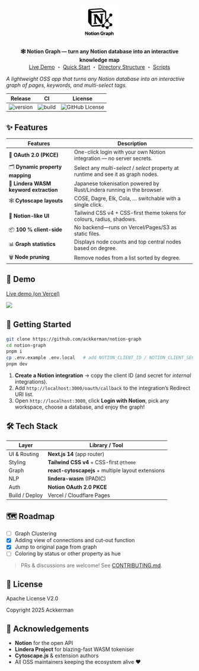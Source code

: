 
<p align="center">
  <img src="./public/notion-graph-icon.png" width="96" alt="Notion Graph icon"><br><br>
  <b>🕸️  Notion Graph — turn any Notion database into an interactive knowledge map</b><br>
  <a href="https://notion-graph-gray.vercel.app/">Live Demo</a> ・
  <a href="#-quick-start">Quick Start</a> ・
  <a href="#-directory-structure">Directory Structure</a> ・
  <a href="#%EF%B8%8F-scripts">Scripts</a>
</p>

*A lightweight OSS app that turns any Notion database into an interactive graph of pages, keywords, and multi-select tags.*

| Release | CI  | License |
| --- | --- | -- |
| ![version](https://img.shields.io/github/v/tag/ackkerman/notion-graph?label=version) | ![build](https://img.shields.io/github/actions/workflow/status/ackkerman/notion-graph/ci.yml?label=build) | ![GitHub License](https://img.shields.io/github/license/ackkerman/notion-graph) |

## ✨ Features

| Features | Description  |
| --- | --- |
| 🔐 **OAuth 2.0 (PKCE)**                | One-click login with your own Notion integration — no server secrets.               |
| 🗂 **Dynamic property mapping**        | Select any *multi-select* / *select* property at runtime and see it as graph nodes. |
| 🧠 **Lindera WASM keyword extraction** | Japanese tokenisation powered by Rust/Lindera running in the browser.               |
| 🕸 **Cytoscape layouts**               | COSE, Dagre, Elk, Cola, … switchable with a single click.                           |
| 🎨 **Notion-like UI**                  | Tailwind CSS v4 + CSS-first theme tokens for colours, radius, shadows.              |
| 📦 **100 % client-side**               | No backend—runs on Vercel/Pages/S3 as static files.                                 |
| 📊 **Graph statistics**                | Displays node counts and top central nodes based on degree.                        |
| 🗑️ **Node pruning**                    | Remove nodes from a list sorted by degree.                                         |

## 📸 Demo

[Live demo (on Vercel)](https://notion-graph-gray.vercel.app/)

![](./assets/usage.gif)

## 🚀 Getting Started

```bash
git clone https://github.com/ackkerman/notion-graph
cd notion-graph
pnpm i
cp .env.example .env.local   # add NOTION_CLIENT_ID / NOTION_CLIENT_SECRET
pnpm dev
```

1. **Create a Notion integration** → copy the client ID (and secret for *internal* integrations).
2. Add `http://localhost:3000/oauth/callback` to the integration’s Redirect URI list.
3. Open `http://localhost:3000`, click **Login with Notion**, pick any workspace, choose a database, and enjoy the graph!


## 🛠 Tech Stack

| Layer          | Library / Tool                                     |
| -------------- | -------------------------------------------------- |
| UI & Routing   | **Next.js 14** (app router)                        |
| Styling        | **Tailwind CSS v4** + CSS-first `@theme`           |
| Graph          | **react-cytoscapejs** + multiple layout extensions |
| NLP            | **lindera-wasm** (IPADIC)                          |
| Auth           | **Notion OAuth 2.0 PKCE**                          |
| Build / Deploy | Vercel / Cloudflare Pages                          |


## 🗺️ Roadmap

* [ ] Graph Clustering
* [x] Adding view of connections and cut-out function
* [x] Jump to original page from graph
* [ ] Coloring by status or other property as hue

> PRs & discussions are welcome! See [CONTRIBUTING.md](./CONTRIBUTING.md).


## 📄 License

Apache License V2.0 

Copyright 2025 Ackkerman

## 🙏 Acknowledgements

* **Notion** for the open API
* **Lindera Project** for blazing-fast WASM tokeniser
* **Cytoscape.js** & extension authors
* All OSS maintainers keeping the ecosystem alive ❤️
